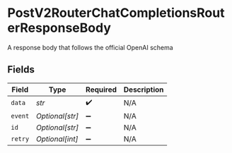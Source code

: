 # PostV2RouterChatCompletionsRouterResponseBody

A response body that follows the official OpenAI schema


## Fields

| Field              | Type               | Required           | Description        |
| ------------------ | ------------------ | ------------------ | ------------------ |
| `data`             | *str*              | :heavy_check_mark: | N/A                |
| `event`            | *Optional[str]*    | :heavy_minus_sign: | N/A                |
| `id`               | *Optional[str]*    | :heavy_minus_sign: | N/A                |
| `retry`            | *Optional[int]*    | :heavy_minus_sign: | N/A                |